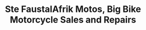 ---
title: "Ste FaustalAfrik Motos, Big Bike Motorcycle Sales and Repairs"
url: /cotonou/ste-faustalafrik-motos-big-bike-motorcycle-sales-and-repairs/
shop: Motorrad
---